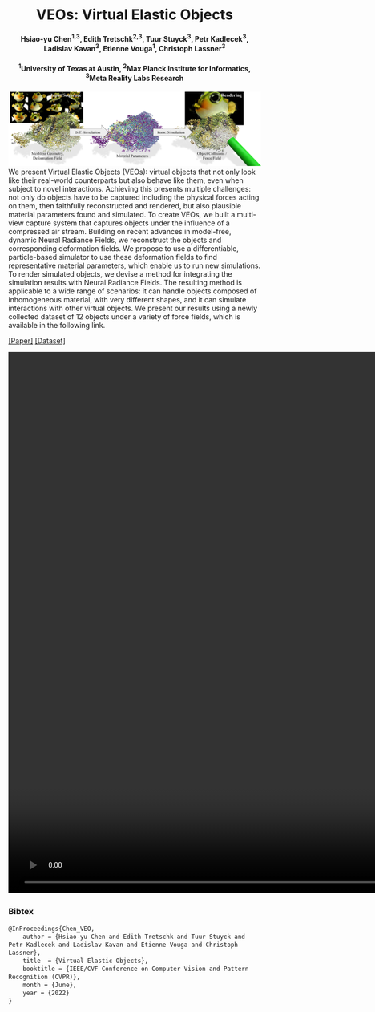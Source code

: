 <center> <h1> VEOs: Virtual Elastic Objects </h1> </center>
<center> <h4>Hsiao-yu Chen<sup>1,3</sup>, Edith Tretschk<sup>2,3</sup>, Tuur Stuyck<sup>3</sup>, Petr Kadlecek<sup>3</sup>, Ladislav Kavan<sup>3</sup>, Etienne Vouga<sup>1</sup>, Christoph Lassner<sup>3</sup></h4> </center>
<center> <h4> <sup>1</sup>University of Texas at Austin, <sup>2</sup>Max Planck Institute for Informatics, <sup>3</sup>Meta Reality Labs Research </h4> </center>

![teaser](teaser.png)
We present Virtual Elastic Objects (VEOs): virtual objects that not only look like their real-world counterparts but also behave like them, even when subject to novel interactions. Achieving this presents multiple challenges: not only do objects have to be captured including the physical forces acting on them, then faithfully reconstructed and rendered, but also plausible material parameters found and simulated. To create VEOs, we built a multi-view capture system that captures objects under the influence of a compressed air stream. Building on recent advances in model-free, dynamic Neural Radiance Fields, we reconstruct the objects and corresponding deformation fields. We propose to use a differentiable, particle-based simulator to use these deformation fields to find representative material parameters, which enable us to run new simulations. To render simulated objects, we devise a method for integrating the simulation results with Neural Radiance Fields. The resulting method is applicable to a wide range of scenarios: it can handle objects composed of inhomogeneous material, with very different shapes, and it can simulate interactions with other virtual objects. We present our results using a newly collected dataset of 12 objects under a variety of force fields, which is available in the following link.
  
[[Paper]](https://arxiv.org/abs/2201.04623) [[Dataset]](https://github.com/facebookresearch/plush_dataset.git)

<video width="1920" height="1080" controls>
  <source src="veos.mp4" type="video/mp4">
</video>

### Bibtex

```
@InProceedings{Chen_VEO,
    author = {Hsiao-yu Chen and Edith Tretschk and Tuur Stuyck and Petr Kadlecek and Ladislav Kavan and Etienne Vouga and Christoph Lassner},
    title  = {Virtual Elastic Objects},
    booktitle = {IEEE/CVF Conference on Computer Vision and Pattern Recognition (CVPR)},
    month = {June},
    year = {2022}
}
```

